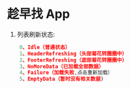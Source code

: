 # 趁早找 App

1. 列表刷新状态:

```javascript
    0、Idle（普通状态）
    1、HeaderRefreshing（头部菊花转圈圈中）
    2、FooterRefreshing（底部菊花转圈圈中）
    3、NoMoreData（已加载全部数据）
    4、Failure（加载失败,点击重新加载）
    5、EmptyData（暂时没有相关数据)
```